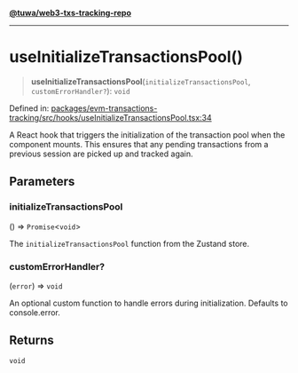 [**@tuwa/web3-txs-tracking-repo**](../../../README.md)

***

# useInitializeTransactionsPool()

> **useInitializeTransactionsPool**(`initializeTransactionsPool`, `customErrorHandler?`): `void`

Defined in: [packages/evm-transactions-tracking/src/hooks/useInitializeTransactionsPool.tsx:34](https://github.com/TuwaIO/web3-transactions-tracking/blob/b15830caeb9f515b3d96db7ae5c355861a7c93a1/packages/evm-transactions-tracking/src/hooks/useInitializeTransactionsPool.tsx#L34)

A React hook that triggers the initialization of the transaction pool when the component mounts.
This ensures that any pending transactions from a previous session are picked up and tracked again.

## Parameters

### initializeTransactionsPool

() => `Promise`\<`void`\>

The `initializeTransactionsPool` function from the Zustand store.

### customErrorHandler?

(`error`) => `void`

An optional custom function to handle errors during initialization. Defaults to console.error.

## Returns

`void`
